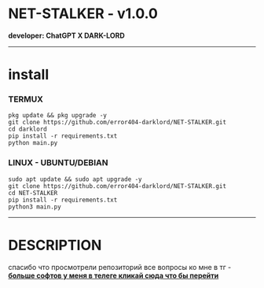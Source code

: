 # NET-STALKER - v1.0.0
**developer: ChatGPT X DARK-LORD**
___
# install
### TERMUX

```
pkg update && pkg upgrade -y
git clone https://github.com/error404-darklord/NET-STALKER.git
cd darklord
pip install -r requirements.txt
python main.py
```

### LINUX - UBUNTU/DEBIAN

```
sudo apt update && sudo apt upgrade -y
git clone https://github.com/error404-darklord/NET-STALKER.git
cd NET-STALKER
pip install -r requirements.txt
python3 main.py
```
___
# DESCRIPTION
спасибо что просмотрели репозиторий все вопросы ко мне в тг -
**[больше софтов у меня в телеге кликай сюда что бы перейти](https://t.me/DATABASE6576807265484849)**
